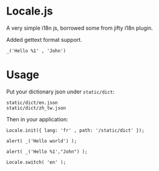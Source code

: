 

# Locale.js

A very simple i18n js, borrowed some from jifty i18n plugin.

Added gettext format support.

    _('Hello %1' , 'John')

# Usage

Put your dictionary json under `static/dict`:

    static/dict/en.json
    static/dict/zh_tw.json

Then in your application:

    Locale.init({ lang: 'fr' , path: '/static/dict' });

    alert( _('Hello world') );

    alert( _('Hello %1',"John") );

    Locale.switch( 'en' );
